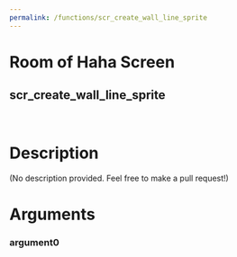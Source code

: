 ```yaml
---
permalink: /functions/scr_create_wall_line_sprite
---
```

# Room of Haha Screen  
## scr_create_wall_line_sprite  
&nbsp;  
# Description  
(No description provided. Feel free to make a pull request!) 
&nbsp;  
# Arguments
### argument0

&nbsp;  


